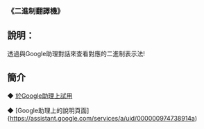 ### 《二進制翻譯機》

說明：
-------
透過與Google助理對話來查看對應的二進制表示法!  
  
  
簡介
-------
◆ [於Google助理上試用](https://assistant.google.com/services/invoke/uid/000000974738914a)
  
◆ [Google助理上的說明頁面]{https://assistant.google.com/services/a/uid/000000974738914a)
